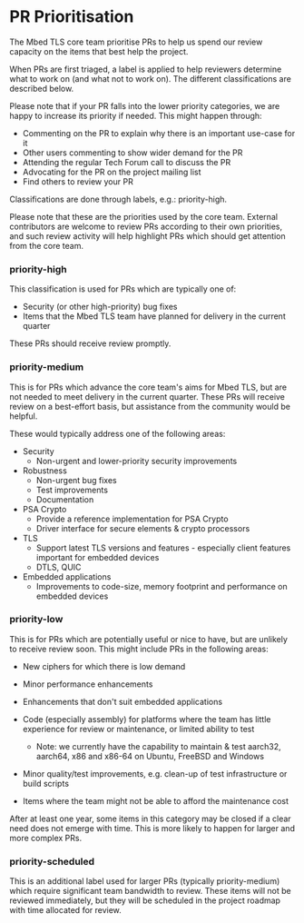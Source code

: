 # PR Prioritisation

The Mbed TLS core team prioritise PRs to help us spend our review capacity on the items that best help the project.

When PRs are first triaged, a label is applied to help reviewers determine what to work on (and what not to work on). The different classifications are described below.

Please note that if your PR falls into the lower priority categories, we are happy to increase its priority if needed. This might happen through:

- Commenting on the PR to explain why there is an important use-case for it
- Other users commenting to show wider demand for the PR
- Attending the regular Tech Forum call to discuss the PR
- Advocating for the PR on the project mailing list
- Find others to review your PR

Classifications are done through labels, e.g.: priority-high.

Please note that these are the priorities used by the core team. External contributors are welcome to review PRs according to their own priorities, and such review activity will help highlight PRs which should get attention from the core team.


### priority-high

This classification is used for PRs which are typically one of:

- Security (or other high-priority) bug fixes
- Items that the Mbed TLS team have planned for delivery in the current quarter

These PRs should receive review promptly.


### priority-medium

This is for PRs which advance the core team's aims for Mbed TLS, but are not needed to meet delivery in the current quarter. These PRs will receive review on a best-effort basis, but assistance from the community would be helpful.

These would typically address one of the following areas:

* Security
  * Non-urgent and lower-priority security improvements
* Robustness
  * Non-urgent bug fixes
  * Test improvements
  * Documentation
* PSA Crypto
  * Provide a reference implementation for PSA Crypto
  * Driver interface for secure elements & crypto processors
* TLS
  * Support latest TLS versions and features - especially client features important for embedded devices
  * DTLS, QUIC
* Embedded applications
  * Improvements to code-size, memory footprint and performance on embedded devices


### priority-low

This is for PRs which are potentially useful or nice to have, but are unlikely to receive review soon. This might include PRs in the following areas:

* New ciphers for which there is low demand
* Minor performance enhancements
* Enhancements that don't suit embedded applications
* Code (especially assembly) for platforms where the team has little experience for review or maintenance, or limited ability to test
  * Note: we currently have the capability to maintain & test aarch32, aarch64, x86 and x86-64 on Ubuntu, FreeBSD and Windows

* Minor quality/test improvements, e.g. clean-up of test infrastructure or build scripts
* Items where the team might not be able to afford the maintenance cost

After at least one year, some items in this category may be closed if a clear need does not emerge with time. This is more likely to happen for larger and more complex PRs.


### priority-scheduled

This is an additional label used for larger PRs (typically priority-medium) which require significant team bandwidth to review. These items will not be reviewed immediately, but they will be scheduled in the project roadmap with time allocated for review.
